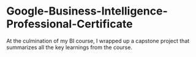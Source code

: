# Google-Business-Intelligence-Professional-Certificate
At the culmination of my BI course, I wrapped up a capstone project that summarizes all the key learnings from the course.
